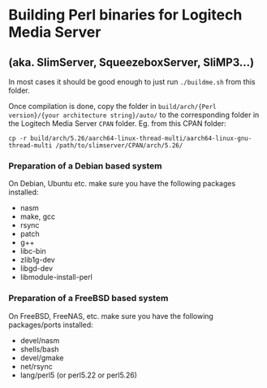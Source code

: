 Building Perl binaries for Logitech Media Server
============================
(aka. SlimServer, SqueezeboxServer, SliMP3...)
--------

In most cases it should be good enough to just run `./buildme.sh` from this folder.

Once compilation is done, copy the folder in `build/arch/{Perl version}/{your architecture string}/auto/` to the corresponding folder in the Logitech Media Server `CPAN` folder. Eg. from this CPAN folder:

```
cp -r build/arch/5.26/aarch64-linux-thread-multi/aarch64-linux-gnu-thread-multi /path/to/slimserver/CPAN/arch/5.26/
```

### Preparation of a Debian based system
On Debian, Ubuntu etc. make sure you have the following packages installed:
* nasm
* make, gcc
* rsync
* patch
* g++
* libc-bin
* zlib1g-dev
* libgd-dev
* libmodule-install-perl

### Preparation of a FreeBSD based system
On FreeBSD, FreeNAS, etc. make sure you have the following packages/ports installed:
* devel/nasm
* shells/bash
* devel/gmake
* net/rsync
* lang/perl5 (or perl5.22 or perl5.26)
